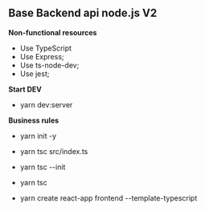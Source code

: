 Base Backend api node.js V2
--------


**Non-functional resources**
- Use TypeScript
- Use Express;
- Use ts-node-dev;
- Use jest;

**Start DEV**
- yarn dev:server

**Business rules**
- yarn init -y
- yarn tsc src/index.ts

- yarn tsc --init
- yarn tsc 

- yarn create react-app frontend --template-typescript